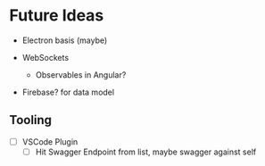 Future Ideas
========================
- Electron basis (maybe)

- WebSockets
  - Observables in Angular?

- Firebase? for data model

Tooling
--------------------------
  - [ ] VSCode Plugin
    - [ ] Hit Swagger Endpoint from list, maybe swagger against self
